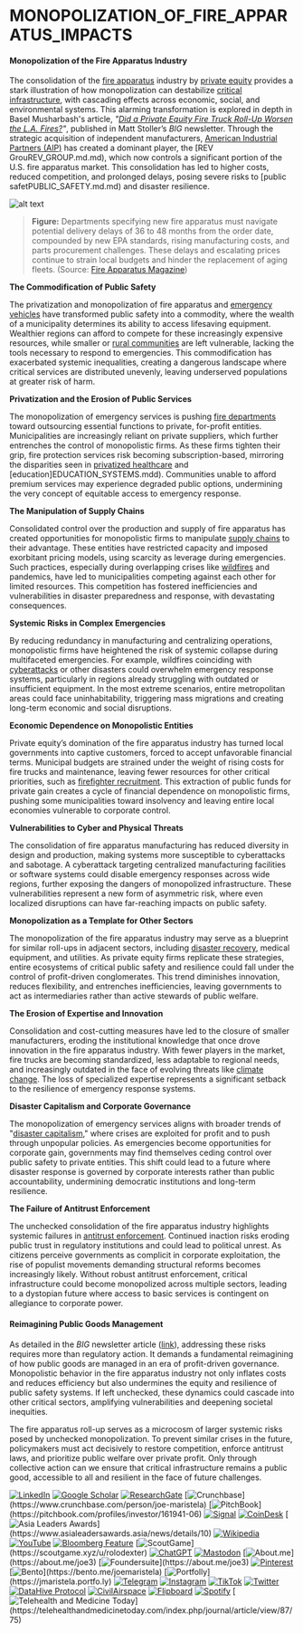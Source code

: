 # MONOPOLIZATION\_OF\_FIRE\_APPARATUS\_IMPACTS

#### **Monopolization of the Fire Apparatus Industry**

The consolidation of the [fire apparatus](fire_apparatus.md) industry by [private equity](../crypto_economics/private_equity.md) provides a stark illustration of how monopolization can destabilize [critical infrastructure](critical_infrastructure.md), with cascading effects across economic, social, and environmental systems. This alarming transformation is explored in depth in Basel Musharbash's article, _"_[_Did a Private Equity Fire Truck Roll-Up Worsen the L.A. Fires?_](https://www.thebignewsletter.com/p/did-a-private-equity-fire-truck-roll?utm_source=post-email-title\&publication_id=11524\&post_id=155466046\&utm_campaign=email-post-title\&isFreemail=true\&r=4a32tl\&triedRedirect=true\&utm_medium=email)_"_, published in Matt Stoller’s _BIG_ newsletter. Through the strategic acquisition of independent manufacturers, [American Industrial Partners (AIP)](https://www.americanindustrial.com/) has created a dominant player, the \[REV GrouREV\_GROUP.md.md), which now controls a significant portion of the U.S. fire apparatus market. This consolidation has led to higher costs, reduced competition, and prolonged delays, posing severe risks to \[public safetPUBLIC\_SAFETY.md.md) and disaster resilience.

![alt text](../../../LITERARY_PRODUCTS/JOES_NOTES/MISC/image-12.png)

> **Figure:** Departments specifying new fire apparatus must navigate potential delivery delays of 36 to 48 months from the order date, compounded by new EPA standards, rising manufacturing costs, and parts procurement challenges. These delays and escalating prices continue to strain local budgets and hinder the replacement of aging fleets. (Source: [Fire Apparatus Magazine](https://www.fireapparatusmagazine.com/fire-apparatus/the-crazy-world-of-buying-apparatus-now/))

**The Commodification of Public Safety**

The privatization and monopolization of fire apparatus and [emergency vehicles](emergency_vehicles.md) have transformed public safety into a commodity, where the wealth of a municipality determines its ability to access lifesaving equipment. Wealthier regions can afford to compete for these increasingly expensive resources, while smaller or [rural communities](rural_communities.md) are left vulnerable, lacking the tools necessary to respond to emergencies. This commodification has exacerbated systemic inequalities, creating a dangerous landscape where critical services are distributed unevenly, leaving underserved populations at greater risk of harm.

**Privatization and the Erosion of Public Services**

The monopolization of emergency services is pushing [fire departments](fire_departments.md) toward outsourcing essential functions to private, for-profit entities. Municipalities are increasingly reliant on private suppliers, which further entrenches the control of monopolistic firms. As these firms tighten their grip, fire protection services risk becoming subscription-based, mirroring the disparities seen in [privatized healthcare](https://en.wikipedia.org/wiki/Privatization_in_healthcare) and \[education]EDUCATION\_SYSTEMS.mdd). Communities unable to afford premium services may experience degraded public options, undermining the very concept of equitable access to emergency response.

**The Manipulation of Supply Chains**

Consolidated control over the production and supply of fire apparatus has created opportunities for monopolistic firms to manipulate [supply chains](../AI/supply_chains.md) to their advantage. These entities have restricted capacity and imposed exorbitant pricing models, using scarcity as leverage during emergencies. Such practices, especially during overlapping crises like [wildfires](../environment/wildfires.md) and pandemics, have led to municipalities competing against each other for limited resources. This competition has fostered inefficiencies and vulnerabilities in disaster preparedness and response, with devastating consequences.

**Systemic Risks in Complex Emergencies**

By reducing redundancy in manufacturing and centralizing operations, monopolistic firms have heightened the risk of systemic collapse during multifaceted emergencies. For example, wildfires coinciding with [cyberattacks](cyberattacks.md) or other disasters could overwhelm emergency response systems, particularly in regions already struggling with outdated or insufficient equipment. In the most extreme scenarios, entire metropolitan areas could face uninhabitability, triggering mass migrations and creating long-term economic and social disruptions.

**Economic Dependence on Monopolistic Entities**

Private equity’s domination of the fire apparatus industry has turned local governments into captive customers, forced to accept unfavorable financial terms. Municipal budgets are strained under the weight of rising costs for fire trucks and maintenance, leaving fewer resources for other critical priorities, such as [firefighter recruitment](firefighter_recruitment.md). This extraction of public funds for private gain creates a cycle of financial dependence on monopolistic firms, pushing some municipalities toward insolvency and leaving entire local economies vulnerable to corporate control.

**Vulnerabilities to Cyber and Physical Threats**

The consolidation of fire apparatus manufacturing has reduced diversity in design and production, making systems more susceptible to cyberattacks and sabotage. A cyberattack targeting centralized manufacturing facilities or software systems could disable emergency responses across wide regions, further exposing the dangers of monopolized infrastructure. These vulnerabilities represent a new form of asymmetric risk, where even localized disruptions can have far-reaching impacts on public safety.

**Monopolization as a Template for Other Sectors**

The monopolization of the fire apparatus industry may serve as a blueprint for similar roll-ups in adjacent sectors, including [disaster recovery](disaster_recovery.md), medical equipment, and utilities. As private equity firms replicate these strategies, entire ecosystems of critical public safety and resilience could fall under the control of profit-driven conglomerates. This trend diminishes innovation, reduces flexibility, and entrenches inefficiencies, leaving governments to act as intermediaries rather than active stewards of public welfare.

**The Erosion of Expertise and Innovation**

Consolidation and cost-cutting measures have led to the closure of smaller manufacturers, eroding the institutional knowledge that once drove innovation in the fire apparatus industry. With fewer players in the market, fire trucks are becoming standardized, less adaptable to regional needs, and increasingly outdated in the face of evolving threats like [climate change](https://en.wikipedia.org/wiki/Climate_change). The loss of specialized expertise represents a significant setback to the resilience of emergency response systems.

**Disaster Capitalism and Corporate Governance**

The monopolization of emergency services aligns with broader trends of "[disaster capitalism](disaster_capitalism.md)," where crises are exploited for profit and to push through unpopular policies. As emergencies become opportunities for corporate gain, governments may find themselves ceding control over public safety to private entities. This shift could lead to a future where disaster response is governed by corporate interests rather than public accountability, undermining democratic institutions and long-term resilience.

**The Failure of Antitrust Enforcement**

The unchecked consolidation of the fire apparatus industry highlights systemic failures in [antitrust enforcement](ANTITRUST_ENFORCEMENT.MD). Continued inaction risks eroding public trust in regulatory institutions and could lead to political unrest. As citizens perceive governments as complicit in corporate exploitation, the rise of populist movements demanding structural reforms becomes increasingly likely. Without robust antitrust enforcement, critical infrastructure could become monopolized across multiple sectors, leading to a dystopian future where access to basic services is contingent on allegiance to corporate power.

#### **Reimagining Public Goods Management**

As detailed in the _BIG_ newsletter article ([link](https://www.thebignewsletter.com/p/did-a-private-equity-fire-truck-roll?utm_source=post-email-title\&publication_id=11524\&post_id=155466046\&utm_campaign=email-post-title\&isFreemail=true\&r=4a32tl\&triedRedirect=true\&utm_medium=email)), addressing these risks requires more than regulatory action. It demands a fundamental reimagining of how public goods are managed in an era of profit-driven governance. Monopolistic behavior in the fire apparatus industry not only inflates costs and reduces efficiency but also undermines the equity and resilience of public safety systems. If left unchecked, these dynamics could cascade into other critical sectors, amplifying vulnerabilities and deepening societal inequities.

The fire apparatus roll-up serves as a microcosm of larger systemic risks posed by unchecked monopolization. To prevent similar crises in the future, policymakers must act decisively to restore competition, enforce antitrust laws, and prioritize public welfare over private profit. Only through collective action can we ensure that critical infrastructure remains a public good, accessible to all and resilient in the face of future challenges.

[![LinkedIn](https://img.shields.io/badge/LinkedIn-Profile-0077B5?style=flat-square\&logo=linkedin\&logoColor=white)](https://linkedin.com/in/rolodexter) [![Google Scholar](https://img.shields.io/badge/Google_Scholar-Profile-4285F4?style=flat-square\&logo=googlescholar\&logoColor=white)](https://scholar.google.com/citations?user=gHTHirEAAAAJ) [![ResearchGate](https://img.shields.io/badge/ResearchGate-Profile-00CCBB?style=flat-square\&logo=researchgate\&logoColor=white)](https://www.researchgate.net/profile/Joe-Maristela-2) [![Crunchbase](https://img.shields.io/badge/Crunchbase-Profile-0288D1?style=flat-square\&logo=data:image/svg+xml;base64,PHN...)](https://www.crunchbase.com/person/joe-maristela) [![PitchBook](https://img.shields.io/badge/PitchBook-Profile-003B6B?style=flat-square\&logo=data:image/svg+xml;base64,PHN...)](https://pitchbook.com/profiles/investor/161941-06) [![Signal](https://img.shields.io/badge/Signal-Profile-6E97F0?style=flat-square\&logo=signal\&logoColor=white)](https://signal.nfx.com/investors/joe-maristela) [![CoinDesk](https://img.shields.io/badge/CoinDesk-Contributor-F7931A?style=flat-square\&logo=news\&logoColor=white)](https://www.coindesk.com/author/joe-maristela) [![Asia Leaders Awards](https://img.shields.io/badge/Asia_Leaders_Awards-Feature-DA291C?style=flat-square\&logo=data:image/svg+xml;base64,PHN...)](https://www.asialeadersawards.asia/news/details/10) [![Wikipedia](https://img.shields.io/badge/Wikipedia-Profile-000000?style=flat-square\&logo=wikipedia\&logoColor=white)](https://en.wikipedia.org/wiki/File:Joe_Maristela_in_Paniqui_Tarlac_Tech_Seminar_2015.jpg) [![YouTube](https://img.shields.io/badge/YouTube-Channel-FF0000?style=flat-square\&logo=youtube\&logoColor=white)](https://www.youtube.com/@rolodexter) [![Bloomberg Feature](https://img.shields.io/badge/Bloomberg-Feature-5E5E5E?style=flat-square\&logo=youtube\&logoColor=white)](https://www.youtube.com/watch?v=Ep8Mo0kRjaY) [![ScoutGame](https://img.shields.io/badge/ScoutGame-Profile-8A2BE2?style=flat-square\&logo=data:image/svg+xml;base64,PHN...)](https://scoutgame.xyz/u/rolodexter) [![ChatGPT](https://img.shields.io/badge/ChatGPT-Resume_and_Biodata-00A67E?style=flat-square\&logo=chatgpt\&logoColor=white)](https://chatgpt.com/g/g-675caa5a54e88191bd807764592df744-joe-s-resume-and-application-data) [![Mastodon](https://img.shields.io/badge/Mastodon-Profile-6364FF?style=flat-square\&logo=mastodon\&logoColor=white)](https://mastodon.social/@JoeMaristela) [![About.me](https://img.shields.io/badge/About.me-Profile-000000?style=flat-square\&logo=data:image/svg+xml;base64,PHN...)](https://about.me/joe3) [![Foundersuite](https://img.shields.io/badge/Foundersuite-Profile-0056D2?style=flat-square\&logo=data:image/svg+xml;base64,PHN...)](https://about.me/joe3) [![Pinterest](https://img.shields.io/badge/Pinterest-@rolodexter-BD081C?style=flat-square\&logo=pinterest\&logoColor=white)](https://nl.pinterest.com/rolodexter/) [![Bento](https://img.shields.io/badge/Bento-Profile-F7931A?style=flat-square\&logo=data:image/svg+xml;base64,PHN...)](https://bento.me/joemaristela) [![Portfolly](https://img.shields.io/badge/Portfolly-Profile-F7931A?style=flat-square\&logo=data:image/svg+xml;base64,PHN...)](https://jmaristela.portfo.ly) [![Telegram](https://img.shields.io/badge/Telegram-Contact-2CA5E0?style=flat-square\&logo=telegram\&logoColor=white)](https://t.me/joemaristela) [![Instagram](https://img.shields.io/badge/Instagram-@joemaristela3-E4405F?style=flat-square\&logo=instagram\&logoColor=white)](https://www.instagram.com/joemaristela3/) [![TikTok](https://img.shields.io/badge/TikTok-@rolodexter-000000?style=flat-square\&logo=tiktok\&logoColor=white)](https://www.tiktok.com/@rolodexter) [![Twitter](https://img.shields.io/badge/Twitter-Profile-1DA1F2?style=flat-square\&logo=twitter\&logoColor=white)](https://twitter.com/joemaristela) [![DataHive Protocol](https://img.shields.io/badge/DataHive-Protocol-005F73?style=flat-square\&logo=github\&logoColor=white)](https://github.com/rolodexter/DataHive-Protocol) [![CivilAirspace](https://img.shields.io/badge/CivilAirspace-Project-023047?style=flat-square\&logo=github\&logoColor=white)](https://github.com/rolodexter/CivilAirspace) [![Flipboard](https://img.shields.io/badge/Flipboard-Magazine-E83151?style=flat-square\&logo=flipboard\&logoColor=white)](https://flipboard.com/@rolodexter/rolodexter-jergu04fz) [![Spotify](https://img.shields.io/badge/Spotify-Listen-1DB954?style=flat-square\&logo=spotify\&logoColor=white)](https://open.spotify.com/show/11s0wEdbc8k3caT6xur57a) [![Telehealth and Medicine Today](https://img.shields.io/badge/Telehealth-Article-0077B5?style=flat-square\&logo=data:image/svg+xml;base64,PHN...)](https://telehealthandmedicinetoday.com/index.php/journal/article/view/87/75)
